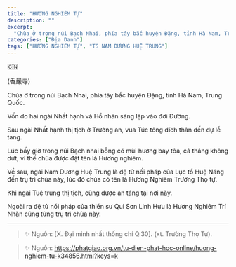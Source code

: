 ```yaml
---
title: "HƯƠNG NGHIÊM TỰ"
description: ""
excerpt:
  "Chùa ở trong núi Bạch Nhai, phía tây bắc huyện Đặng, tỉnh Hà Nam, Trung Quốc. TS NAM DƯƠNG HUỆ TRUNG đã từng hoằng pháp ở đây"
categories: ["Địa Danh"]
tags: ["HƯƠNG NGHIÊM TỰ", "TS NAM DƯƠNG HUỆ TRUNG"]
---
```


🇨🇳

(香嚴寺) 

Chùa ở trong núi Bạch Nhai, phía tây bắc huyện Đặng, tỉnh Hà Nam, Trung Quốc.

Vốn do hai ngài Nhất hạnh và Hổ nhân sáng lập vào đời Đường. 

Sau ngài Nhất hạnh thị tịch ở Trường an, vua Túc tông đích thân đến dự lễ tang.

Lúc bấy giờ trong núi Bạch nhai bỗng có mùi hương bay tỏa, cả tháng không dứt, vì thế chùa được đặt tên là Hương nghiêm. 

Về sau, ngài Nam Dương Huệ Trung là đệ tử nối pháp của Lục tổ Huệ Năng đến trụ trì chùa này, lúc đó chùa có tên là Hương Nghiêm Trường Thọ tự. 

Khi ngài Tuệ trung thị tịch, cũng được an táng tại nơi này. 

Ngoài ra đệ tử nối pháp của thiền sư Qui Sơn Linh Hựu là Hương Nghiêm Trí Nhàn cũng từng trụ trì chùa này.

***

> ✨ Nguồn: [X. Đại minh nhất thống chí Q.30]. (xt. Trường Thọ Tự).

> ✨ Nguồn: https://phatgiao.org.vn/tu-dien-phat-hoc-online/huong-nghiem-tu-k34856.html?keys=k
